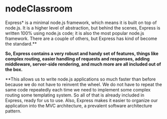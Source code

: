 # nodeClassroom
Express* is a minimal node.js framework, which means it is built on top of node.js. It is a higher level of abstraction, but behind the scenes, Express is written 100% using node.js code; it is also the most popular node.js framework. There are a couple of others, but Express has kind of become the standard.**

 **So, Express contains a very robust and handy set of features, things like complex routing, easier handling of requests and responses, adding middleware, server-side rendering, and much more are all included out of the box.**

**This allows us to write node.js applications so much faster than before because we do not have to reinvent the wheel. We do not have to repeat the same code repeatedly each time we need to implement some complex routing some templating system. So all of that is already included in Express, ready for us to use. Also, Express makes it easier to organize our application into the MVC architecture, a prevalent software architecture pattern.
